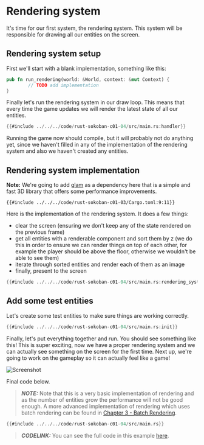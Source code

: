 # Rendering system

It's time for our first system, the rendering system. This system will be responsible for drawing all our entities on the screen.

## Rendering system setup

First we'll start with a blank implementation, something like this:

```rust
pub fn run_rendering(world: &World, context: &mut Context) {
        // TODO add implementation
}
```

Finally let's run the rendering system in our draw loop. This means that every time the game updates we will render the latest state of all our entities.

```rust
{{#include ../../../code/rust-sokoban-c01-04/src/main.rs:handler}}
```

Running the game now should compile, but it will probably not do anything yet, since we haven't filled in any of the implementation of the rendering system and also we haven't created any entities.

## Rendering system implementation

**Note:** We're going to add [glam](https://lib.rs/crates/glam) as a dependency here that is a simple and fast 3D library that offers some performance improvements.

```
{{#include ../../../code/rust-sokoban-c01-03/Cargo.toml:9:11}}
```

Here is the implementation of the rendering system. It does a few things:

* clear the screen (ensuring we don't keep any of the state rendered on the previous frame)
* get all entities with a renderable component and sort them by z (we do this in order to ensure we can render things on top of each other, for example the player should be above the floor, otherwise we wouldn't be able to see them)
* iterate through sorted entities and render each of them as an image
* finally, present to the screen

```rust
{{#include ../../../code/rust-sokoban-c01-04/src/main.rs:rendering_system}}
```

## Add some test entities

Let's create some test entities to make sure things are working correctly.

```rust
{{#include ../../../code/rust-sokoban-c01-04/src/main.rs:init}}
```

Finally, let's put everything together and run. You should see something like this! This is super exciting, now we have a proper rendering system and we can actually see something on the screen for the first time. Next up, we're going to work on the gameplay so it can actually feel like a game!

![Screenshot](./images/rendering.png)

Final code below.

> **_NOTE:_**  Note that this is a very basic implementation of rendering and as the number of entities grow the performance will not be good enough. A more advanced implementation of rendering which uses batch rendering can be found in [Chapter 3 - Batch Rendering](/c03-04-batch-rendering.html).

```rust
{{#include ../../../code/rust-sokoban-c01-04/src/main.rs}}
```

> **_CODELINK:_**  You can see the full code in this example [here](https://github.com/iolivia/rust-sokoban/tree/master/code/rust-sokoban-c01-04).
